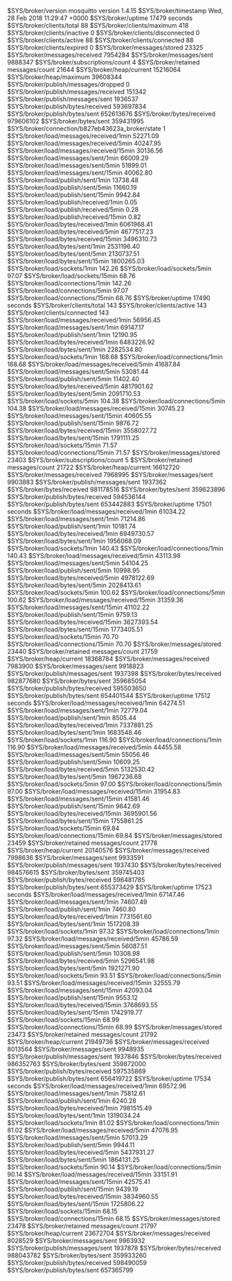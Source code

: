 $SYS/broker/version mosquitto version 1.4.15
$SYS/broker/timestamp Wed, 28 Feb 2018 11:29:47 +0000
$SYS/broker/uptime 17479 seconds
$SYS/broker/clients/total 88
$SYS/broker/clients/maximum 418
$SYS/broker/clients/inactive 0
$SYS/broker/clients/disconnected 0
$SYS/broker/clients/active 88
$SYS/broker/clients/connected 88
$SYS/broker/clients/expired 0
$SYS/broker/messages/stored 23325
$SYS/broker/messages/received 7954284
$SYS/broker/messages/sent 9888347
$SYS/broker/subscriptions/count 4
$SYS/broker/retained messages/count 21644
$SYS/broker/heap/current 15216064
$SYS/broker/heap/maximum 39608344
$SYS/broker/publish/messages/dropped 0
$SYS/broker/publish/messages/received 151342
$SYS/broker/publish/messages/sent 1936537
$SYS/broker/publish/bytes/received 593697834
$SYS/broker/publish/bytes/sent 652613676
$SYS/broker/bytes/received 979606102
$SYS/broker/bytes/sent 359431995
$SYS/broker/connection/b827eb43623a_broker/state 1
$SYS/broker/load/messages/received/1min 52271.09
$SYS/broker/load/messages/received/5min 40247.95
$SYS/broker/load/messages/received/15min 30136.56
$SYS/broker/load/messages/sent/1min 66009.29
$SYS/broker/load/messages/sent/5min 51899.01
$SYS/broker/load/messages/sent/15min 40062.80
$SYS/broker/load/publish/sent/1min 13738.48
$SYS/broker/load/publish/sent/5min 11660.19
$SYS/broker/load/publish/sent/15min 9942.84
$SYS/broker/load/publish/received/1min 0.05
$SYS/broker/load/publish/received/5min 0.28
$SYS/broker/load/publish/received/15min 0.82
$SYS/broker/load/bytes/received/1min 6061968.41
$SYS/broker/load/bytes/received/5min 4677517.23
$SYS/broker/load/bytes/received/15min 3496310.73
$SYS/broker/load/bytes/sent/1min 2531196.40
$SYS/broker/load/bytes/sent/5min 2130737.51
$SYS/broker/load/bytes/sent/15min 1800265.03
$SYS/broker/load/sockets/1min 142.26
$SYS/broker/load/sockets/5min 97.07
$SYS/broker/load/sockets/15min 68.76
$SYS/broker/load/connections/1min 142.26
$SYS/broker/load/connections/5min 97.07
$SYS/broker/load/connections/15min 68.76
$SYS/broker/uptime 17490 seconds
$SYS/broker/clients/total 143
$SYS/broker/clients/active 143
$SYS/broker/clients/connected 143
$SYS/broker/load/messages/received/1min 56956.45
$SYS/broker/load/messages/sent/1min 69147.17
$SYS/broker/load/publish/sent/1min 12190.95
$SYS/broker/load/bytes/received/1min 6483226.92
$SYS/broker/load/bytes/sent/1min 2282534.80
$SYS/broker/load/sockets/1min 168.68
$SYS/broker/load/connections/1min 168.68
$SYS/broker/load/messages/received/5min 41687.84
$SYS/broker/load/messages/sent/5min 53081.44
$SYS/broker/load/publish/sent/5min 11402.40
$SYS/broker/load/bytes/received/5min 4817901.62
$SYS/broker/load/bytes/sent/5min 2091710.53
$SYS/broker/load/sockets/5min 104.38
$SYS/broker/load/connections/5min 104.38
$SYS/broker/load/messages/received/15min 30745.23
$SYS/broker/load/messages/sent/15min 40605.55
$SYS/broker/load/publish/sent/15min 9876.72
$SYS/broker/load/bytes/received/15min 3558027.72
$SYS/broker/load/bytes/sent/15min 1791111.25
$SYS/broker/load/sockets/15min 71.57
$SYS/broker/load/connections/15min 71.57
$SYS/broker/messages/stored 23403
$SYS/broker/subscriptions/count 5
$SYS/broker/retained messages/count 21722
$SYS/broker/heap/current 16612720
$SYS/broker/messages/received 7968995
$SYS/broker/messages/sent 9903883
$SYS/broker/publish/messages/sent 1937362
$SYS/broker/bytes/received 981178516
$SYS/broker/bytes/sent 359623896
$SYS/broker/publish/bytes/received 594536144
$SYS/broker/publish/bytes/sent 653442883
$SYS/broker/uptime 17501 seconds
$SYS/broker/load/messages/received/1min 61034.22
$SYS/broker/load/messages/sent/1min 71214.86
$SYS/broker/load/publish/sent/1min 10181.74
$SYS/broker/load/bytes/received/1min 6949730.57
$SYS/broker/load/bytes/sent/1min 1956068.09
$SYS/broker/load/sockets/1min 140.43
$SYS/broker/load/connections/1min 140.43
$SYS/broker/load/messages/received/5min 43113.98
$SYS/broker/load/messages/sent/5min 54104.25
$SYS/broker/load/publish/sent/5min 10998.95
$SYS/broker/load/bytes/received/5min 4978122.69
$SYS/broker/load/bytes/sent/5min 2028413.61
$SYS/broker/load/sockets/5min 100.62
$SYS/broker/load/connections/5min 100.62
$SYS/broker/load/messages/received/15min 31359.36
$SYS/broker/load/messages/sent/15min 41102.22
$SYS/broker/load/publish/sent/15min 9759.13
$SYS/broker/load/bytes/received/15min 3627393.54
$SYS/broker/load/bytes/sent/15min 1773405.51
$SYS/broker/load/sockets/15min 70.70
$SYS/broker/load/connections/15min 70.70
$SYS/broker/messages/stored 23440
$SYS/broker/retained messages/count 21759
$SYS/broker/heap/current 18368784
$SYS/broker/messages/received 7983900
$SYS/broker/messages/sent 9918823
$SYS/broker/publish/messages/sent 1937398
$SYS/broker/bytes/received 982877680
$SYS/broker/bytes/sent 359685054
$SYS/broker/publish/bytes/received 595503650
$SYS/broker/publish/bytes/sent 654401544
$SYS/broker/uptime 17512 seconds
$SYS/broker/load/messages/received/1min 64274.51
$SYS/broker/load/messages/sent/1min 72779.04
$SYS/broker/load/publish/sent/1min 8505.44
$SYS/broker/load/bytes/received/1min 7337881.25
$SYS/broker/load/bytes/sent/1min 1683548.46
$SYS/broker/load/sockets/1min 116.90
$SYS/broker/load/connections/1min 116.90
$SYS/broker/load/messages/received/5min 44455.58
$SYS/broker/load/messages/sent/5min 55056.46
$SYS/broker/load/publish/sent/5min 10609.25
$SYS/broker/load/bytes/received/5min 5132530.42
$SYS/broker/load/bytes/sent/5min 1967236.68
$SYS/broker/load/sockets/5min 97.00
$SYS/broker/load/connections/5min 97.00
$SYS/broker/load/messages/received/15min 31954.83
$SYS/broker/load/messages/sent/15min 41581.46
$SYS/broker/load/publish/sent/15min 9642.69
$SYS/broker/load/bytes/received/15min 3695901.56
$SYS/broker/load/bytes/sent/15min 1755861.25
$SYS/broker/load/sockets/15min 69.84
$SYS/broker/load/connections/15min 69.84
$SYS/broker/messages/stored 23459
$SYS/broker/retained messages/count 21778
$SYS/broker/heap/current 20140576
$SYS/broker/messages/received 7998636
$SYS/broker/messages/sent 9933591
$SYS/broker/publish/messages/sent 1937430
$SYS/broker/bytes/received 984576615
$SYS/broker/bytes/sent 359745403
$SYS/broker/publish/bytes/received 596481785
$SYS/broker/publish/bytes/sent 655373429
$SYS/broker/uptime 17523 seconds
$SYS/broker/load/messages/received/1min 67147.46
$SYS/broker/load/messages/sent/1min 74607.49
$SYS/broker/load/publish/sent/1min 7460.80
$SYS/broker/load/bytes/received/1min 7731561.60
$SYS/broker/load/bytes/sent/1min 1517208.39
$SYS/broker/load/sockets/1min 97.32
$SYS/broker/load/connections/1min 97.32
$SYS/broker/load/messages/received/5min 45786.59
$SYS/broker/load/messages/sent/5min 56087.51
$SYS/broker/load/publish/sent/5min 10308.98
$SYS/broker/load/bytes/received/5min 5296541.98
$SYS/broker/load/bytes/sent/5min 1921271.90
$SYS/broker/load/sockets/5min 93.51
$SYS/broker/load/connections/5min 93.51
$SYS/broker/load/messages/received/15min 32555.79
$SYS/broker/load/messages/sent/15min 42093.04
$SYS/broker/load/publish/sent/15min 9553.12
$SYS/broker/load/bytes/received/15min 3768693.55
$SYS/broker/load/bytes/sent/15min 1742919.77
$SYS/broker/load/sockets/15min 68.99
$SYS/broker/load/connections/15min 68.99
$SYS/broker/messages/stored 23473
$SYS/broker/retained messages/count 21792
$SYS/broker/heap/current 21949736
$SYS/broker/messages/received 8013564
$SYS/broker/messages/sent 9948935
$SYS/broker/publish/messages/sent 1937846
$SYS/broker/bytes/received 986352763
$SYS/broker/bytes/sent 359872000
$SYS/broker/publish/bytes/received 597535869
$SYS/broker/publish/bytes/sent 656419722
$SYS/broker/uptime 17534 seconds
$SYS/broker/load/messages/received/1min 69572.96
$SYS/broker/load/messages/sent/1min 75812.61
$SYS/broker/load/publish/sent/1min 6240.28
$SYS/broker/load/bytes/received/1min 7981515.49
$SYS/broker/load/bytes/sent/1min 1319034.24
$SYS/broker/load/sockets/1min 81.02
$SYS/broker/load/connections/1min 81.02
$SYS/broker/load/messages/received/5min 47076.95
$SYS/broker/load/messages/sent/5min 57013.29
$SYS/broker/load/publish/sent/5min 9944.11
$SYS/broker/load/bytes/received/5min 5437931.27
$SYS/broker/load/bytes/sent/5min 1864131.25
$SYS/broker/load/sockets/5min 90.14
$SYS/broker/load/connections/5min 90.14
$SYS/broker/load/messages/received/15min 33151.91
$SYS/broker/load/messages/sent/15min 42575.41
$SYS/broker/load/publish/sent/15min 9439.19
$SYS/broker/load/bytes/received/15min 3834960.55
$SYS/broker/load/bytes/sent/15min 1725806.22
$SYS/broker/load/sockets/15min 68.15
$SYS/broker/load/connections/15min 68.15
$SYS/broker/messages/stored 23478
$SYS/broker/retained messages/count 21797
$SYS/broker/heap/current 23672704
$SYS/broker/messages/received 8028529
$SYS/broker/messages/sent 9963932
$SYS/broker/publish/messages/sent 1937878
$SYS/broker/bytes/received 988043782
$SYS/broker/bytes/sent 359933260
$SYS/broker/publish/bytes/received 598490059
$SYS/broker/publish/bytes/sent 657365799
